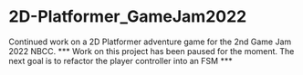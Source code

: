 # 2D-Platformer_GameJam2022
Continued work on a 2D Platformer adventure game for the 2nd Game Jam 2022 NBCC.
*** Work on this project has been paused for the moment. The next goal is to refactor the player controller into an FSM ***
